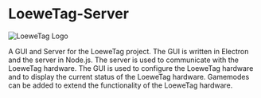 # LoeweTag-Server

![LoeweTag Logo](https://user-images.githubusercontent.com/78087018/193563857-83983a4f-e89c-49a5-bdeb-1e34639a0124.svg)

A GUI and Server for the LoeweTag project. The GUI is written in Electron and the server in Node.js. The server is used to communicate with the LoeweTag hardware. The GUI is used to configure the LoeweTag hardware and to display the current status of the LoeweTag hardware. Gamemodes can be added to extend the functionality of the LoeweTag hardware.
